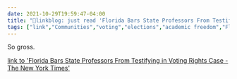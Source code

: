 ```yaml
---
date: 2021-10-29T19:59:47-04:00
title: "🔗linkblog: just read 'Florida Bars State Professors From Testifying in Voting Rights Case - The New York Times'"
tags: ["link","Communities","voting","elections","academic freedom","Florida"]
---
```

So gross.
 
[link to 'Florida Bars State Professors From Testifying in Voting Rights Case - The New York Times'](https://www.nytimes.com/2021/10/29/us/florida-professors-voting-rights-lawsuit.html)
